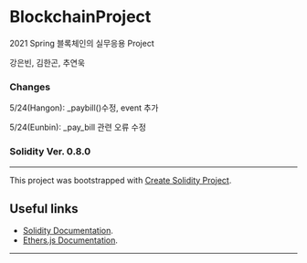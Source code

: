 # BlockchainProject

2021 Spring 블록체인의 실무응용 Project 

강은빈, 김한곤, 추연욱
### Changes

5/24(Hangon): _paybill()수정, event 추가

5/24(Eunbin): _pay_bill 관련 오류 수정

### Solidity Ver. 0.8.0
---
This project was bootstrapped with [Create Solidity Project](https://github.com/zemse/create-solidity-project/).

## Useful links
- [Solidity Documentation](https://solidity.readthedocs.io/en/v0.6.3/).
- [Ethers.js Documentation](https://docs.ethers.io/ethers.js/html/).
---
